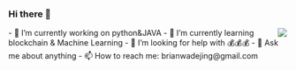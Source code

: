 ### Hi there 👋

<!--
**brianinna/brianinna** is a ✨ _special_ ✨ repository because its `README.md` (this file) appears on your GitHub profile.

Here are some ideas to get you started:

- 🔭 I’m currently working on ...
- 🌱 I’m currently learning ...
- 👯 I’m looking to collaborate on ...
- 🤔 I’m looking for help with ...
- 💬 Ask me about ...
- 📫 How to reach me: ...
- 😄 Pronouns: ...
- ⚡ Fun fact: ...
-->
<img align="right" src="https://github-readme-stats.vercel.app/api?username=brianinna&include_all_commits=true&count_private-true&custom_title=brianinna'%20GitHub%20Stats&line_height=30&show_icons=true&hide_border=true&bg_color=192133&title_color=efb752&icon_color=efb752&text_color=70bed9">
- 🔭 I’m currently working on python&JAVA
- 🌱 I’m currently learning blockchain & Machine Learning
- 🤔 I’m looking for help with 💰💰💰
- 💬 Ask me about anything
- 📫 How to reach me: brianwadejing@gmail.com
